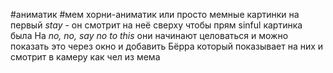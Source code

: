 #аниматик #мем
хорни-аниматик или просто мемные картинки
на первый *stay* - он смотрит на неё сверху чтобы прям sinful картинка была
На *no, no, say no to this* они начинают целоваться и можно показать это через окно и добавить Бёрра который показывает на них и смотрит в камеру как чел из мема
